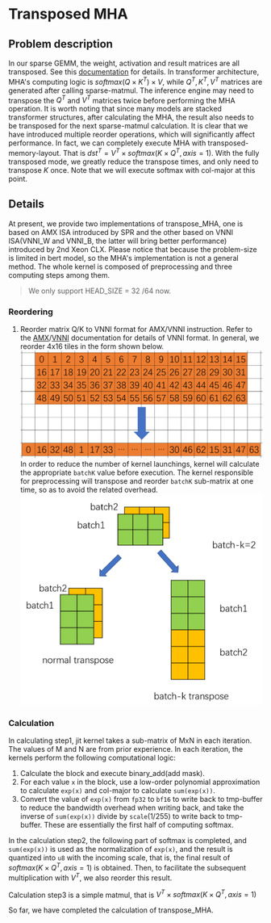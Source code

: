 # Transposed MHA
## Problem description 
In our sparse GEMM, the weight, activation and result matrices are all transposed. See this [documentation](https://github.com/intel/intel-extension-for-transformers/blob/main/intel_extension_for_transformers/transformers/llm/runtime/deprecated/kernels/docs/kernel_desc/kernel_vnni.md) for details.
In transformer architecture, MHA's computing logic is $softmax(Q\times K^T)\times V$, while $Q^T,K^T,V^T$ matrices are generated after calling sparse-matmul. The inference engine may need to transpose the $Q^T$ and $V^T$ matrices twice before performing the MHA operation. It is worth noting that since many models are stacked transformer structures, after calculating the MHA, the result also needs to be transposed for the next sparse-matmul calculation. It is clear that we have introduced multiple reorder operations, which will significantly affect performance. In fact, we can completely execute MHA with transposed-memory-layout. That is $dst^T=V^T\times softmax(K\times Q^T,axis =1)$. With the fully transposed mode, we greatly reduce the transpose times, and only need to transpose $K$ once. Note that we will execute softmax with col-major at this point.
## Details 
At present, we provide two implementations of transpose_MHA, one is based on AMX ISA introduced by SPR and the other based on VNNI ISA(VNNI_W and VNNI_B, the latter will bring better performance) introduced by 2nd Xeon CLX. Please notice that because the problem-size is limited in bert model, so the MHA's implementation is not a general method. The whole kernel is composed of preprocessing and three computing steps among them.
> We only support HEAD_SIZE = 32 /64 now.
 
### Reordering
1. Reorder matrix Q/K to VNNI format for AMX/VNNI instruction. Refer to the [AMX](https://www.intel.com/content/www/us/en/docs/intrinsics-guide/index.html#ig_expand=159,653,1854,5965,5461,1742,2782,2782,2774,4964,4916,4925,4944,1745,1589,4114,4089,4120,4114,4111,4108,5390,5389,5388,1595,2782,4541,6243,6255,4541,1510,2244,6836,7263,2250,5360,5388,5389,5390,5352,5353,5324,5381,4626,7264,607,6172,649,6159,6897,7264,7267,2808,2795,2782,2913,1431,1385,5381,574,572,5381,5380,5379,5378,5377,5376,5375,5374,5373,5390,5389,5388,5360,5359,6897,6937,6905,6830,6897,6903,6857,7265,6501,6519,6582,488,4506,5240,5459,5478,5489,5488,5487,5480,5463,640,6206,640,2808,4469,4470,4471,4463,4472,4469,2801,2759,2782,2787,640,2949,2949,2890,2913,2912,2585,2585,2585,2585,7041,7043,572,2579,640,4369,6903,6903,2756,1827,6529,572,7264,2749,5645,2808,2795,2782,7260,4469,7267,7266,2139,1998,2756,2750,2753,7439,7259,7259,2769,7439,4376,6172,6255,6252,7498,7400,7343,6410,6951,5289,4087,4123,4111,4107,2250,6951,6947,6944,6955,4374,4107,707,7544,184,4503,119,7539,7540&techs=AMX)/[VNNI](https://www.intel.com/content/www/us/en/docs/intrinsics-guide/index.html#ig_expand=159,653,1854,5965,5461,1742,2782,2782,2774,4964,4916,4925,4944,1745,1589,4114,4089,4120,4114,4111,4108,5390,5389,5388,1595,2782,4541,6243,6255,4541,1510,2244,6836,7263,2250,5360,5388,5389,5390,5352,5353,5324,5381,4626,7264,607,6172,649,6159,6897,7264,7267,2808,2795,2782,2913,1431,1385,5381,574,572,5381,5380,5379,5378,5377,5376,5375,5374,5373,5390,5389,5388,5360,5359,6897,6937,6905,6830,6897,6903,6857,7265,6501,6519,6582,488,4506,5240,5459,5478,5489,5488,5487,5480,5463,640,6206,640,2808,4469,4470,4471,4463,4472,4469,2801,2759,2782,2787,640,2949,2949,2890,2913,2912,2585,2585,2585,2585,7041,7043,572,2579,640,4369,6903,6903,2756,1827,6529,572,7264,2749,5645,2808,2795,2782,7260,4469,7267,7266,2139,1998,2756,2750,2753,7439,7259,7259,2769,7439,4376,6172,6255,6252,7498,7400,7343,6410,6951,5289,4087,4123,4111,4107,2250,6951,6947,6944,6955,4374,4107,707,7544,184,4503,119,7539,7540,2899&avx512techs=AVX512_VNNI) documentation for details of VNNI format. In general, we reorder 4x16 tiles in the form shown below. ![trans_mha_reorder](../imgs/kernel_trans_mha_reorder.png)In order to reduce the number of kernel launchings, kernel will calculate the appropriate ```batchK``` value before execution. The kernel responsible for preprocessing will transpose and reorder ```batchK``` sub-matrix at one time, so as to avoid the related overhead. ![batchk_trans](../imgs/kernel_trans_mha_batchk_trans.png)

### Calculation
In calculating step1, jit kernel takes a sub-matrix of MxN in each iteration. The values of M and N are from prior experience. In each iteration, the kernels perform the following computational logic:
1. Calculate the block and execute binary_add(add mask). 
2. For each value `x` in the block, use a low-order polynomial approximation to calculate `exp(x)` and col-major to calculate `sum(exp(x))`. 
3. Convert the value of `exp(x)` from `fp32` to `bf16` to write back to tmp-buffer to reduce the bandwidth overhead when writing back, and take the inverse of `sum(exp(x))` divide by `scale`(1/255) to write back to tmp-buffer. These are essentially the first half of computing softmax. 

In the calculation step2, the following part of softmax is completed, and `sum(exp(x))` is used as the normalization of `exp(x)`, and the result is quantized into `u8` with the incoming scale, that is, the final result of $softmax(K\times Q^T,axis=1)$ is obtained. Then, to facilitate the subsequent multiplication with $V^T$, we also reorder this result.   

Calculation step3 is a simple matmul, that is $V^T\times softmax(K\times Q^T,axis =1)$

So far, we have completed the calculation of transpose_MHA.
